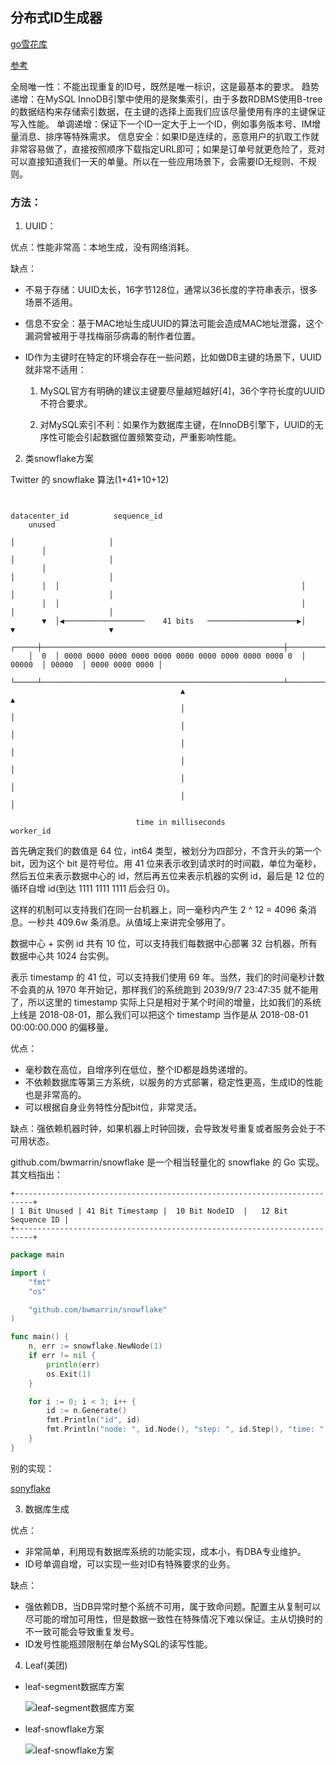 ## 分布式ID生成器

[go雪花库](https://github.com/sony/sonyflake)

[参考](https://github.com/chai2010/advanced-go-programming-book/blob/master/ch6-cloud/ch6-02-dist-id.md)

全局唯一性：不能出现重复的ID号，既然是唯一标识，这是最基本的要求。
趋势递增：在MySQL InnoDB引擎中使用的是聚集索引，由于多数RDBMS使用B-tree的数据结构来存储索引数据，在主键的选择上面我们应该尽量使用有序的主键保证写入性能。
单调递增：保证下一个ID一定大于上一个ID，例如事务版本号、IM增量消息、排序等特殊需求。
信息安全：如果ID是连续的，恶意用户的扒取工作就非常容易做了，直接按照顺序下载指定URL即可；如果是订单号就更危险了，竞对可以直接知道我们一天的单量。所以在一些应用场景下，会需要ID无规则、不规则。

### 方法：

1. UUID：

优点：性能非常高：本地生成，没有网络消耗。

缺点：

- 不易于存储：UUID太长，16字节128位，通常以36长度的字符串表示，很多场景不适用。

- 信息不安全：基于MAC地址生成UUID的算法可能会造成MAC地址泄露，这个漏洞曾被用于寻找梅丽莎病毒的制作者位置。

- ID作为主键时在特定的环境会存在一些问题，比如做DB主键的场景下，UUID就非常不适用：

   1. MySQL官方有明确的建议主键要尽量越短越好[4]，36个字符长度的UUID不符合要求。
   
   2. 对MySQL索引不利：如果作为数据库主键，在InnoDB引擎下，UUID的无序性可能会引起数据位置频繁变动，严重影响性能。
   

2. 类snowflake方案

Twitter 的 snowflake 算法(1+41+10+12)

```

                                                               datacenter_id          sequence_id
    unused
                                                                      │                     │
       │                                                              │                     │
       │                                                              │                     │
       │  │                                                      │    │                     │
       │  │                                                      │    │                     │
       ▼  │◀──────────────────    41 bits   ────────────────────▶│    ▼                     ▼
    ┌─────┼──────────────────────────────────────────────────────┼────────┬────────┬────────────────┐
    │  0  │ 0000 0000 0000 0000 0000 0000 0000 0000 0000 0000 0  │ 00000  │ 00000  │ 0000 0000 0000 │
    └─────┴──────────────────────────────────────────────────────┴────────┴────────┴────────────────┘
                                      ▲                                        ▲
                                      │                                        │
                                      │                                        │
                                      │                                        │
                                      │                                        │
                                      │                                        │
                                      │                                        │

                            time in milliseconds                          worker_id

```
首先确定我们的数值是 64 位，int64 类型，被划分为四部分，不含开头的第一个 bit，因为这个 bit 是符号位。用 41 位来表示收到请求时的时间戳，单位为毫秒，然后五位来表示数据中心的 id，然后再五位来表示机器的实例 id，最后是 12 位的循环自增 id(到达 1111 1111 1111 后会归 0)。

这样的机制可以支持我们在同一台机器上，同一毫秒内产生 2 ^ 12 = 4096 条消息。一秒共 409.6w 条消息。从值域上来讲完全够用了。

数据中心 + 实例 id 共有 10 位，可以支持我们每数据中心部署 32 台机器，所有数据中心共 1024 台实例。

表示 timestamp 的 41 位，可以支持我们使用 69 年。当然，我们的时间毫秒计数不会真的从 1970 年开始记，那样我们的系统跑到 2039/9/7 23:47:35 就不能用了，所以这里的 timestamp 实际上只是相对于某个时间的增量，比如我们的系统上线是 2018-08-01，那么我们可以把这个 timestamp 当作是从 2018-08-01 00:00:00.000 的偏移量。

优点：

- 毫秒数在高位，自增序列在低位，整个ID都是趋势递增的。
- 不依赖数据库等第三方系统，以服务的方式部署，稳定性更高，生成ID的性能也是非常高的。
- 可以根据自身业务特性分配bit位，非常灵活。

缺点：强依赖机器时钟，如果机器上时钟回拨，会导致发号重复或者服务会处于不可用状态。

github.com/bwmarrin/snowflake 是一个相当轻量化的 snowflake 的 Go 实现。其文档指出：

```
+--------------------------------------------------------------------------+
| 1 Bit Unused | 41 Bit Timestamp |  10 Bit NodeID  |   12 Bit Sequence ID |
+--------------------------------------------------------------------------+

```
```go
package main

import (
    "fmt"
    "os"

    "github.com/bwmarrin/snowflake"
)

func main() {
    n, err := snowflake.NewNode(1)
    if err != nil {
        println(err)
        os.Exit(1)
    }

    for i := 0; i < 3; i++ {
        id := n.Generate()
        fmt.Println("id", id)
        fmt.Println("node: ", id.Node(), "step: ", id.Step(), "time: ", id.Time(), "\n")
    }
}
```

别的实现：

[sonyflake](github.com/sony/sonyflake)


3. 数据库生成

优点：

- 非常简单，利用现有数据库系统的功能实现，成本小，有DBA专业维护。
- ID号单调自增，可以实现一些对ID有特殊要求的业务。

缺点：

- 强依赖DB，当DB异常时整个系统不可用，属于致命问题。配置主从复制可以尽可能的增加可用性，但是数据一致性在特殊情况下难以保证。主从切换时的不一致可能会导致重复发号。
- ID发号性能瓶颈限制在单台MySQL的读写性能。

4. Leaf(美团)

- leaf-segment数据库方案

    ![leaf-segment数据库方案](https://tech.meituan.com/img/leaf/image3.png)
    
- leaf-snowflake方案

    ![leaf-snowflake方案](https://tech.meituan.com/img/leaf/fallback.png)
